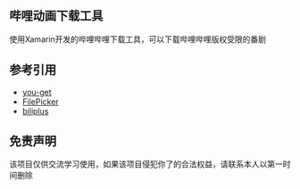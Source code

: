 ## 哔哩动画下载工具
使用Xamarin开发的哔哩哔哩下载工具，可以下载哔哩哔哩版权受限的番剧

## 参考引用
* [you-get](https://github.com/soimort/you-get)
* [FilePicker](https://github.com/mikescandy/FilePicker)
* [biliplus](https://www.biliplus.com)

## 免责声明
该项目仅供交流学习使用，如果该项目侵犯你了的合法权益，请联系本人以第一时间删除
